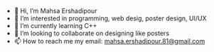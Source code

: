 - 👋 Hi, I’m Mahsa Ershadipour
- 👀 I’m interested in programming, web desig, poster design, UI/UX
- 🌱 I’m currently learning C++
- 💞️ I’m looking to collaborate on designing like posters 
- 📫 How to reach me my email: mahsa.ershadipour.81@gmail.com

<!---
mahsaershadi/mahsaershadi is a ✨ special ✨ repository because its `README.md` (this file) appears on your GitHub profile.
You can click the Preview link to take a look at your changes.
--->
